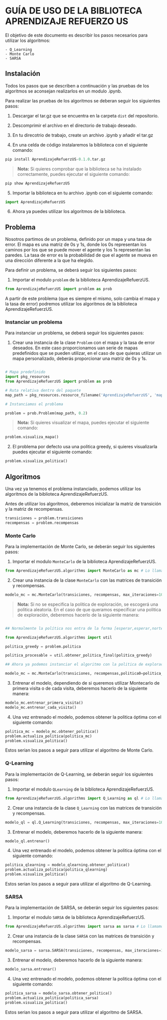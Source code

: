 # GUÍA DE USO DE LA BIBLIOTECA APRENDIZAJE REFUERZO US

El objetivo de este documento es describir los pasos necesarios para utilizar los algoritmos:

    - Q_Learning
    - Monte Carlo
    - SARSA

## Instalación

Todos los pasos que se describen a continuación y las pruebas de los algoritmos se aconsejan realizarlos en un modulo .ipynb.

Para realizar las pruebas de los algoritmos se deberan seguir los siguientes pasos:

1. Descargar el tar.gz que se encuentra en la carpeta `dist` del repositorio.

2. Descomprimir el archivo en el directorio de trabajo deseado.

3. En tu direcotrio de trabajo, create un archivo .ipynb y añadir el tar.gz

4. En una celda de código instalaremos la biblioteca con el siguiente comando:

```python
pip install AprendizajeRefuerzUS-0.1.0.tar.gz
```

> **Nota:** Si quieres comprobar que la biblioteca se ha instalado correctamente, puedes ejecutar el siguiente comando:

```python
pip show AprendizajeRefuerzUS
```

5. Importar la biblioteca en tu archivo .ipynb con el siguiente comando:

```python
import AprendizajeRefuerzUS
```

6. Ahora ya puedes utilizar los algoritmos de la biblioteca.

## Problema

Nosotros partimos de un problema, definido por un mapa y una tasa de error. El mapa es una matriz de 0s y 1s, donde los 0s representan los caminos por los que se puede mover el agente y los 1s representan las paredes. La tasa de error es la probabilidad de que el agente se mueva en una dirección diferente a la que ha elegido.

Para definir un problema, se deberá seguir los siguientes pasos:

1. Importar el modulo `problem` de la biblioteca AprendizajeRefuerzUS.

```python
from AprendizajeRefuerzUS import problem as prob
```

A partir de este problema (que es siempre el mismo, solo cambia el mapa y la tasa de error) podremos utilizar los algoritmos de la biblioteca AprendizajeRefuerzUS.

### Instanciar un problema

Para instanciar un problema, se deberá seguir los siguientes pasos:

1. Crear una instancia de la clase `Problem` con el mapa y la tasa de error deseados. 
En este caso proporcionamos uan serie de mapas predefinidos que se pueden utilizar, en el caso de que quieras utilizar un mapa personalizado, deberás proporcionar una matriz de 0s y 1s.

```python

# Mapa predefinido
import pkg_resources
from AprendizajeRefuerzUS import problem as prob

# Ruta relativa dentro del paquete
map_path = pkg_resources.resource_filename('AprendizajeRefuerzUS', 'maps/map1.txt')

# Instanciamos el problema

problem = prob.Problem(map_path, 0.2)
```

> **Nota:** Si quieres visualizar el mapa, puedes ejecutar el siguiente comando:

```python
problem.visualiza_mapa()
```

2. El problema por defecto usa una politica greedy, si quieres visualizarla puedes ejecutar el siguiente comando:

```python
problem.visualiza_politica()
```

## Algoritmos

Una vez ya tenemos el problema instanciado, podemos utilizar los algoritmos de la biblioteca AprendizajeRefuerzUS.

Antes de utilizar los algoritmos, deberemos inicializar la matriz de transición y la matriz de recompensas. 

```python
transiciones = problem.transiciones
recompensas = problem.recompensas
```


### Monte Carlo

Para la implementación de Monte Carlo, se deberán seguir los siguientes pasos:

1. Importar el modulo `MonteCarlo` de la biblioteca AprendizajeRefuerzUS.

```python
from AprendizajeRefuerzUS.algorithms import MonteCarlo as mc # Lo llamamos mc para mayor comodidad en el futuro
```

2. Crear una instancia de la clase `MonteCarlo` con las matrices de transición y recompensas.

```python
modelo_mc = mc.MonteCarlo(transiciones, recompensas, max_iteraciones=10000)
```

>**Nota:** Si no se especifica la politica de exploración, se escogerá una politica aleatoria. En el caso de que queramos especificar una politica de exploración, deberemos hacerlo de la siguiente manera:

```python

## Normalmente la política nos entra de la forma [esperar,esperar,norte,...] pero esto no es procesable por el algoritmo, debe ser un diccionario, para ello podemos usar este método (por defecto hemos resuelto con greedy)

from AprendizajeRefuerzUS.algorithms import util

politica_greedy = problem.politica

politica_procesable = util.obtener_politica_final(politica_greedy)

## Ahora ya podemos instanciar el algoritmo con la politica de exploración

modelo_mc = mc.MonteCarlo(transiciones, recompensas,politica0=politica_procesable max_iteraciones=10000)
```

3. Entrenar el modelo, dependiendo de si queremos utilizar Montecarlo de primera visita o de cada visita, deberemos hacerlo de la siguiente manera:

```python
modelo_mc.entrenar_primera_visita()
modelo_mc.entrenar_cada_visita()
```

4. Una vez entrenado el modelo, podemos obtener la politica óptima con el siguiente comando:

```python
politica_mc = modelo_mc.obtener_politica()
problem.actualiza_politica(politica_mc)
problem.visualiza_politica()
```

Estos serian los pasos a seguir para utilizar el algoritmo de Monte Carlo.

### Q-Learning

Para la implementación de Q-Learning, se deberán seguir los siguientes pasos:

1. Importar el modulo `QLearning` de la biblioteca AprendizajeRefuerzUS.

```python
from AprendizajeRefuerzUS.algorithms import Q_Learning as ql # Lo llamamos ql para mayor comodidad en el futuro
```

2. Crear una instancia de la clase `Q_Learning` con las matrices de transición y recompensas.

```python
modelo_ql = ql.Q_Learning(transiciones, recompensas, max_iteraciones=10000)
```

3. Entrenar el modelo, deberemos hacerlo de la siguiente manera:

```python
modelo_ql.entrenar()
```

4. Una vez entrenado el modelo, podemos obtener la politica óptima con el siguiente comando:

```python
politica_qlearning = modelo_qlearning.obtener_politica()
problem.actualiza_politica(politica_qlearning)
problem.visualiza_politica()
```

Estos serian los pasos a seguir para utilizar el algoritmo de Q-Learning.

### SARSA

Para la implementación de SARSA, se deberán seguir los siguientes pasos:

1. Importar el modulo `SARSA` de la biblioteca AprendizajeRefuerzUS.

```python
from AprendizajeRefuerzUS.algorithms import sarsa as sarsa # Lo llamamos sarsa para mayor comodidad en el futuro
```

2. Crear una instancia de la clase `SARSA` con las matrices de transición y recompensas.

```python
modelo_sarsa = sarsa.SARSA(transiciones, recompensas, max_iteraciones=10000)
```

3. Entrenar el modelo, deberemos hacerlo de la siguiente manera:

```python
modelo_sarsa.entrenar()
```

4. Una vez entrenado el modelo, podemos obtener la politica óptima con el siguiente comando:

```python
politica_sarsa = modelo_sarsa.obtener_politica()
problem.actualiza_politica(politica_sarsa)
problem.visualiza_politica()
```

Estos serian los pasos a seguir para utilizar el algoritmo de SARSA.



